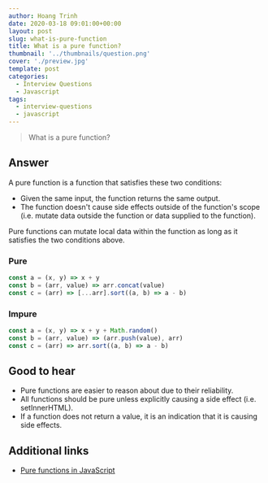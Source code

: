 ```yaml
---
author: Hoang Trinh
date: 2020-03-18 09:01:00+00:00
layout: post
slug: what-is-pure-function
title: What is a pure function?
thumbnail: '../thumbnails/question.png'
cover: './preview.jpg'
template: post
categories:
  - Interview Questions
  - Javascript
tags:
  - interview-questions
  - javascript
---
```


> What is a pure function?

## Answer

A pure function is a function that satisfies these two conditions:

- Given the same input, the function returns the same output.
- The function doesn't cause side effects outside of the function's scope (i.e. mutate data outside the function or data supplied to the function).

Pure functions can mutate local data within the function as long as it satisfies the two conditions above.

### Pure

```javascript
const a = (x, y) => x + y
const b = (arr, value) => arr.concat(value)
const c = (arr) => [...arr].sort((a, b) => a - b)
```

### Impure

```javascript
const a = (x, y) => x + y + Math.random()
const b = (arr, value) => (arr.push(value), arr)
const c = (arr) => arr.sort((a, b) => a - b)
```

## Good to hear

- Pure functions are easier to reason about due to their reliability.
- All functions should be pure unless explicitly causing a side effect (i.e. setInnerHTML).
- If a function does not return a value, it is an indication that it is causing side effects.

## Additional links

- [Pure functions in JavaScript](http://www.nicoespeon.com/en/2015/01/pure-functions-javascript)

